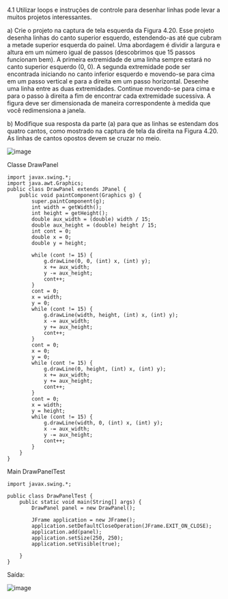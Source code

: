 4.1 Utilizar loops e instruções de controle para desenhar linhas pode levar a muitos projetos interessantes. 

a) Crie o projeto na captura de tela esquerda da Figura 4.20. Esse projeto desenha linhas do canto superior esquerdo, estendendo-as até que cubram a metade superior
esquerda do painel. Uma abordagem é dividir a largura e altura em um número igual de passos (descobrimos que 15 passos funcionam bem).
A primeira extremidade de uma linha sempre estará no canto superior esquerdo (0, 0). A segunda extremidade pode ser encontrada iniciando no canto 
inferior esquerdo e movendo-se para cima em um passo vertical e para a direita em um passo horizontal. Desenhe uma linha entre as duas extremidades. 
Continue movendo-se para cima e para o passo à direita a fim de encontrar cada extremidade sucessiva. A figura deve ser dimensionada de maneira correspondente à medida
que você redimensiona a janela.

b) Modifique sua resposta da parte (a) para que as linhas se estendam dos quatro cantos, como mostrado na captura de tela da direita na
Figura 4.20. As linhas de cantos opostos devem se cruzar no meio.

![image](https://user-images.githubusercontent.com/80348569/181843265-b14b89cc-39fe-41f8-8c2a-a8e1ca288d79.png)

Classe DrawPanel
~~~
import javax.swing.*;
import java.awt.Graphics;
public class DrawPanel extends JPanel {
    public void paintComponent(Graphics g) {
        super.paintComponent(g);
        int width = getWidth();
        int height = getHeight();
        double aux_width = (double) width / 15;
        double aux_height = (double) height / 15;
        int cont = 0;
        double x = 0;
        double y = height;

        while (cont != 15) {
            g.drawLine(0, 0, (int) x, (int) y);
            x += aux_width;
            y -= aux_height;
            cont++;
        }
        cont = 0;
        x = width;
        y = 0;
        while (cont != 15) {
            g.drawLine(width, height, (int) x, (int) y);
            x -= aux_width;
            y += aux_height;
            cont++;
        }
        cont = 0;
        x = 0;
        y = 0;
        while (cont != 15) {
            g.drawLine(0, height, (int) x, (int) y);
            x += aux_width;
            y += aux_height;
            cont++;
        }
        cont = 0;
        x = width;
        y = height;
        while (cont != 15) {
            g.drawLine(width, 0, (int) x, (int) y);
            x -= aux_width;
            y -= aux_height;
            cont++;
        }
    }
}
~~~

Main DrawPanelTest

~~~
import javax.swing.*;

public class DrawPanelTest {
    public static void main(String[] args) {
        DrawPanel panel = new DrawPanel();

        JFrame application = new JFrame();
        application.setDefaultCloseOperation(JFrame.EXIT_ON_CLOSE);
        application.add(panel);
        application.setSize(250, 250);
        application.setVisible(true);

    }
}
~~~

Saída:

![image](https://user-images.githubusercontent.com/80348569/181843462-21d23249-7a2c-4eb1-b621-e93025d18cbb.png)

